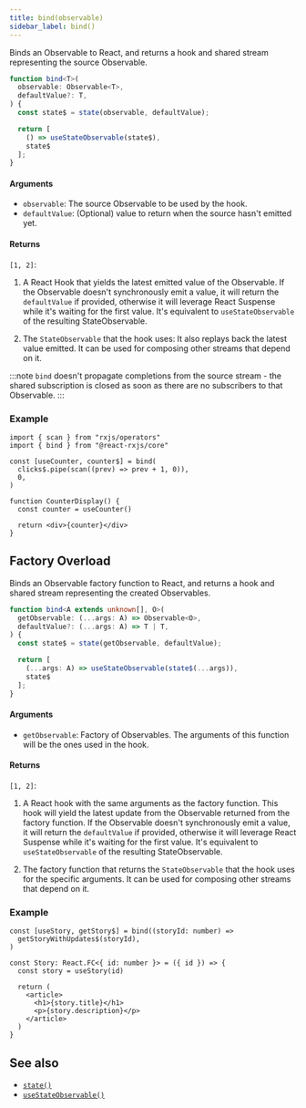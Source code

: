 ```yaml
---
title: bind(observable)
sidebar_label: bind()
---
```


Binds an Observable to React, and returns a hook and shared stream representing the source Observable.

```ts
function bind<T>(
  observable: Observable<T>,
  defaultValue?: T,
) {
  const state$ = state(observable, defaultValue);

  return [
    () => useStateObservable(state$),
    state$
  ];
}
```

#### Arguments

- `observable`: The source Observable to be used by the hook.
- `defaultValue`: (Optional) value to return when the source hasn't emitted yet.

#### Returns

`[1, 2]`:

1. A React Hook that yields the latest emitted value of the Observable. If the
   Observable doesn't synchronously emit a value, it will return the
   `defaultValue` if provided, otherwise it will leverage React Suspense
   while it's waiting for the first value. It's equivalent to `useStateObservable`
   of the resulting StateObservable.

2. The `StateObservable` that the hook uses: It also replays back the latest
   value emitted. It can be used for composing other streams that depend on it.

:::note
`bind` doesn't propagate completions from the source stream - the shared
subscription is closed as soon as there are no subscribers to that Observable.
:::

### Example

```tsx
import { scan } from "rxjs/operators"
import { bind } from "@react-rxjs/core"

const [useCounter, counter$] = bind(
  clicks$.pipe(scan((prev) => prev + 1, 0)),
  0,
)

function CounterDisplay() {
  const counter = useCounter()

  return <div>{counter}</div>
}
```

## Factory Overload

Binds an Observable factory function to React, and returns a hook and shared stream representing the created Observables.

```ts
function bind<A extends unknown[], O>(
  getObservable: (...args: A) => Observable<O>,
  defaultValue?: (...args: A) => T | T,
) {
  const state$ = state(getObservable, defaultValue);

  return [
    (...args: A) => useStateObservable(state$(...args)),
    state$
  ];
}
```

#### Arguments

- `getObservable`: Factory of Observables. The arguments of this function
  will be the ones used in the hook.

#### Returns

`[1, 2]`:

1. A React hook with the same arguments as the factory function. This hook
   will yield the latest update from the Observable returned from the factory function.
   If the Observable doesn't synchronously emit a value, it will return the
   `defaultValue` if provided, otherwise it will leverage React Suspense
   while it's waiting for the first value. It's equivalent to `useStateObservable`
   of the resulting StateObservable.

2. The factory function that returns the `StateObservable` that the hook uses
   for the specific arguments. It can be used for composing other streams that depend on it.

### Example

```tsx
const [useStory, getStory$] = bind((storyId: number) =>
  getStoryWithUpdates$(storyId),
)

const Story: React.FC<{ id: number }> = ({ id }) => {
  const story = useStory(id)

  return (
    <article>
      <h1>{story.title}</h1>
      <p>{story.description}</p>
    </article>
  )
}
```

## See also

- [`state()`](./state)
- [`useStateObservable()`](./useStateObservable)
